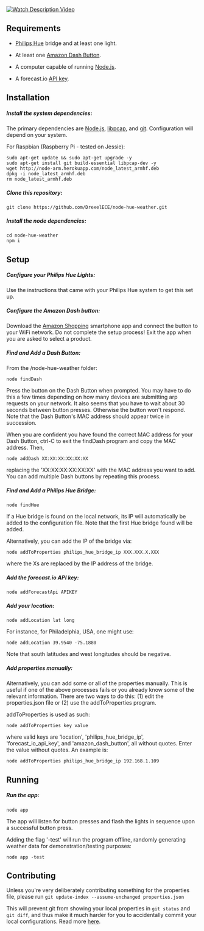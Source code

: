 [![Watch Description Video](https://i.ytimg.com/vi/JX-fXwc7Oh0/maxresdefault.jpg "Watch Description Video")](https://www.youtube.com/embed/JX-fXwc7Oh0?rel=0&amp;showinfo=0)


## Requirements

* [Philips Hue](http://www2.meethue.com/en-us/) bridge and at least one light.

* At least one [Amazon Dash Button](http://www.amazon.com/b/?node=10667898011&sort=date-desc-rank&lo=digital-text).

* A computer capable of running [Node.js](https://nodejs.org/en/).

* A forecast.io [API key](https://developer.forecast.io/).

## Installation

##### Install the system dependencies:

The primary dependencies are [Node.js](https://nodejs.org/en/),
[libpcap](https://wiki.wireshark.org/libpcap), and
[git](https://git-scm.com/downloads). Configuration will depend on your system.

For Raspbian (Raspberry Pi - tested on Jessie):
```
sudo apt-get update && sudo apt-get upgrade -y
sudo apt-get install git build-essential libpcap-dev -y
wget http://node-arm.herokuapp.com/node_latest_armhf.deb
dpkg -i node_latest_armhf.deb
rm node_latest_armhf.deb
```

##### Clone this repository:

```
git clone https://github.com/DrexelECE/node-hue-weather.git
```

##### Install the node dependencies:

```
cd node-hue-weather
npm i
```

## Setup

##### Configure your Philips Hue Lights:

Use the instructions that came with your Philips Hue system to get this set up.

##### Configure the Amazon Dash button:

Download the [Amazon Shopping](https://www.amazon.com/gp/feature.html?ie=UTF8&docId=1000625601&forceHttps=0) smartphone app and connect the button to your WiFi network. Do not complete the setup process! Exit the app when you are asked to select a product.

##### Find and Add a Dash Button:

From the /node-hue-weather folder:

```
node findDash
```

Press the button on the Dash Button when prompted. You may have to do this a few times depending on how many devices are submitting arp requests on your network. It also seems that you have to wait about 30 seconds between button presses. Otherwise the button won't respond. Note that the Dash Button's MAC address should appear twice in succession.

When you are confident you have found the correct MAC address for your Dash Button, ctrl-C to exit the findDash program and copy the MAC address. Then,

```
node addDash XX:XX:XX:XX:XX:XX
```
replacing the 'XX:XX:XX:XX:XX:XX' with the MAC address you want to add. You can add multiple Dash buttons by repeating this process.

##### Find and Add a Philips Hue Bridge:

```
node findHue
```

If a Hue bridge is found on the local network, its IP will automatically be added to the configuration file. Note that the first Hue bridge found will be added.

Alternatively, you can add the IP of the bridge via:

```
node addToProperties philips_hue_bridge_ip XXX.XXX.X.XXX
```

where the Xs are replaced by the IP address of the bridge.

##### Add the forecast.io API key:

```
node addForecastApi APIKEY
```

##### Add your location:

	node addLocation lat long

For instance, for Philadelphia, USA, one might use:

	node addLocation 39.9540 -75.1880

Note that south latitudes and west longitudes should be negative.

##### Add properties manually:

Alternatively, you can add some or all of the properties manually. This is useful if one of the above processes fails or you already know some of the relevant information. There are two ways to do this: (1) edit the properties.json file or (2) use the addToProperties program.

addToProperties is used as such:
```
node addToProperties key value
```

where valid keys are 'location', 'philips_hue_bridge_ip', 'forecast_io_api_key', and 'amazon_dash_button', all without quotes. Enter the value without quotes. An example is:
```
node addToProperties philips_hue_bridge_ip 192.168.1.109
```

## Running

##### Run the app:

```
node app
```

The app will listen for button presses and flash the lights in sequence upon a successful button press.

Adding the flag '-test' will run the program offline, randomly generating weather data for demonstration/testing purposes:

```
node app -test
```

## Contributing

Unless you're very deliberately contributing something for the properties file, please run `git update-index --assume-unchanged properties.json`

This will prevent git from showing your local properties in `git status` and `git diff`, and thus make it much harder
for you to accidentally commit your local configurations.  Read more [here](http://stackoverflow.com/a/18277622/2339939).
